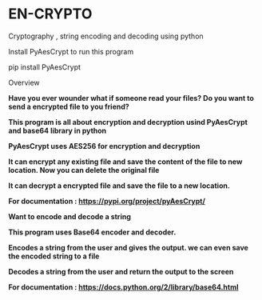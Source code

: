 # EN-CRYPTO
Cryptography , string encoding and decoding using python

Install PyAesCrypt to run this program

pip install PyAesCrypt 

<h>Overview<h>
  
<b>Have you ever wounder what if someone read your files?<b>
<b>Do you want to send a encrypted file to you friend?<b>
 
This program is all about encryption and decryption usind PyAesCrypt and base64 library in python
  
PyAesCrypt uses AES256 for encryption and decryption
  
It can encrypt any existing file and save the content of the file to new location.
Now you can delete the original file
  
It can decrypt a encrypted file and save the file to a new location.
  
For documentation : https://pypi.org/project/pyAesCrypt/
  
<b> Want to encode and decode a string <b>
  
This program uses Base64 encoder and decoder.
  
Encodes a string from the user and gives the output. we can even save the encoded string to a file
  
Decodes a string from the user and return the output to the screen
  
For documentation : https://docs.python.org/2/library/base64.html
  
  
  
